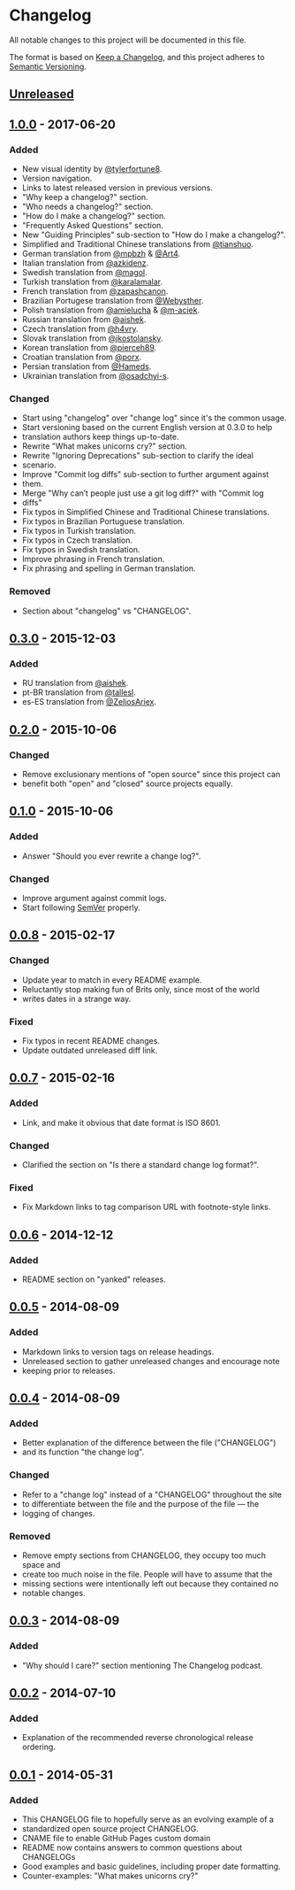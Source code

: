 # Changelog

All notable changes to this project will be documented in this file.

The format is based on [Keep a Changelog](https://keepachangelog.com/en/1.0.0/),
and this project adheres to [Semantic Versioning](https://semver.org/spec/v2.0.0.html).

## [Unreleased](https://github.com/olivierlacan/keep-a-changelog/compare/v1.0.0...HEAD)

## [1.0.0](https://github.com/olivierlacan/keep-a-changelog/compare/v0.3.0...v1.0.0) - 2017-06-20

### Added

- New visual identity by [@tylerfortune8](https://github.com/tylerfortune8).
- Version navigation.
- Links to latest released version in previous versions.
- "Why keep a changelog?" section.
- "Who needs a changelog?" section.
- "How do I make a changelog?" section.
- "Frequently Asked Questions" section.
- New "Guiding Principles" sub-section to "How do I make a changelog?".
- Simplified and Traditional Chinese translations from [@tianshuo](https://github.com/tianshuo).
- German translation from [@mpbzh](https://github.com/mpbzh) & [@Art4](https://github.com/Art4).
- Italian translation from [@azkidenz](https://github.com/azkidenz).
- Swedish translation from [@magol](https://github.com/magol).
- Turkish translation from [@karalamalar](https://github.com/karalamalar).
- French translation from [@zapashcanon](https://github.com/zapashcanon).
- Brazilian Portugese translation from [@Webysther](https://github.com/Webysther).
- Polish translation from [@amielucha](https://github.com/amielucha) & [@m-aciek](https://github.com/m-aciek).
- Russian translation from [@aishek](https://github.com/aishek).
- Czech translation from [@h4vry](https://github.com/h4vry).
- Slovak translation from [@jkostolansky](https://github.com/jkostolansky).
- Korean translation from [@pierceh89](https://github.com/pierceh89).
- Croatian translation from [@porx](https://github.com/porx).
- Persian translation from [@Hameds](https://github.com/Hameds).
- Ukrainian translation from [@osadchyi-s](https://github.com/osadchyi-s).

### Changed

- Start using "changelog" over "change log" since it's the common usage.
- Start versioning based on the current English version at 0.3.0 to help
- translation authors keep things up-to-date.
- Rewrite "What makes unicorns cry?" section.
- Rewrite "Ignoring Deprecations" sub-section to clarify the ideal
- scenario.
- Improve "Commit log diffs" sub-section to further argument against
- them.
- Merge "Why can’t people just use a git log diff?" with "Commit log
- diffs"
- Fix typos in Simplified Chinese and Traditional Chinese translations.
- Fix typos in Brazilian Portuguese translation.
- Fix typos in Turkish translation.
- Fix typos in Czech translation.
- Fix typos in Swedish translation.
- Improve phrasing in French translation.
- Fix phrasing and spelling in German translation.

### Removed

- Section about "changelog" vs "CHANGELOG".

## [0.3.0](https://github.com/olivierlacan/keep-a-changelog/compare/v0.2.0...v0.3.0) - 2015-12-03

### Added

- RU translation from [@aishek](https://github.com/aishek).
- pt-BR translation from [@tallesl](https://github.com/tallesl).
- es-ES translation from [@ZeliosAriex](https://github.com/ZeliosAriex).

## [0.2.0](https://github.com/olivierlacan/keep-a-changelog/compare/v0.1.0...v0.2.0) - 2015-10-06

### Changed

- Remove exclusionary mentions of "open source" since this project can
- benefit both "open" and "closed" source projects equally.

## [0.1.0](https://github.com/olivierlacan/keep-a-changelog/compare/v0.0.8...v0.1.0) - 2015-10-06

### Added

- Answer "Should you ever rewrite a change log?".

### Changed

- Improve argument against commit logs.
- Start following [SemVer](https://semver.org) properly.

## [0.0.8](https://github.com/olivierlacan/keep-a-changelog/compare/v0.0.7...v0.0.8) - 2015-02-17

### Changed

- Update year to match in every README example.
- Reluctantly stop making fun of Brits only, since most of the world
- writes dates in a strange way.

### Fixed

- Fix typos in recent README changes.
- Update outdated unreleased diff link.

## [0.0.7](https://github.com/olivierlacan/keep-a-changelog/compare/v0.0.6...v0.0.7) - 2015-02-16

### Added

- Link, and make it obvious that date format is ISO 8601.

### Changed

- Clarified the section on "Is there a standard change log format?".

### Fixed

- Fix Markdown links to tag comparison URL with footnote-style links.

## [0.0.6](https://github.com/olivierlacan/keep-a-changelog/compare/v0.0.5...v0.0.6) - 2014-12-12

### Added

- README section on "yanked" releases.

## [0.0.5](https://github.com/olivierlacan/keep-a-changelog/compare/v0.0.4...v0.0.5) - 2014-08-09

### Added

- Markdown links to version tags on release headings.
- Unreleased section to gather unreleased changes and encourage note
- keeping prior to releases.

## [0.0.4](https://github.com/olivierlacan/keep-a-changelog/compare/v0.0.3...v0.0.4) - 2014-08-09

### Added

- Better explanation of the difference between the file ("CHANGELOG")
- and its function "the change log".

### Changed

- Refer to a "change log" instead of a "CHANGELOG" throughout the site
- to differentiate between the file and the purpose of the file — the
- logging of changes.

### Removed

- Remove empty sections from CHANGELOG, they occupy too much space and
- create too much noise in the file. People will have to assume that the
- missing sections were intentionally left out because they contained no
- notable changes.

## [0.0.3](https://github.com/olivierlacan/keep-a-changelog/compare/v0.0.2...v0.0.3) - 2014-08-09

### Added

- "Why should I care?" section mentioning The Changelog podcast.

## [0.0.2](https://github.com/olivierlacan/keep-a-changelog/compare/v0.0.1...v0.0.2) - 2014-07-10

### Added

- Explanation of the recommended reverse chronological release ordering.

## [0.0.1](https://github.com/olivierlacan/keep-a-changelog/releases/tag/v0.0.1) - 2014-05-31

### Added

- This CHANGELOG file to hopefully serve as an evolving example of a
- standardized open source project CHANGELOG.
- CNAME file to enable GitHub Pages custom domain
- README now contains answers to common questions about CHANGELOGs
- Good examples and basic guidelines, including proper date formatting.
- Counter-examples: "What makes unicorns cry?"
